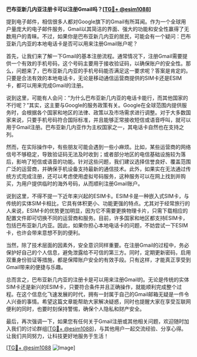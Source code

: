 **巴布亚新几内亚注册卡可以注册Gmail吗？[[TG💪+ @esim1088](https://t.me/s/esim1088)]**

提到电子邮件，相信很多人都对Google旗下的Gmail有所耳闻。作为一个全球用户量庞大的电子邮件服务，Gmail以其简洁的界面、强大的功能和安全性赢得了无数用户的青睐。不过，如果你是巴布亚新几内亚的居民，可能会有一个疑问：巴布亚新几内亚的本地电话卡是否可以用来注册Gmail账户呢？

首先，让我们来了解一下Gmail的基本注册流程。通常情况下，注册Gmail需要提供一个有效的手机号码，这个号码主要用于接收验证码，以确保账户的安全性。那么，问题来了，巴布亚新几内亚的手机号码能否满足这一要求呢？答案是肯定的。只要是合法有效的本地电话卡，无论是移动通信运营商提供的SIM卡还是ESIM卡，都可以用来完成Gmail的注册。

说到这里，可能有人会问：“为什么巴布亚新几内亚的电话卡能行，而其他国家的不行呢？”其实，这主要与Google的服务政策有关。Google在全球范围内提供服务时，会根据各个国家和地区的法律、政策以及市场需求进行调整。对于大多数国家来说，只要手机号码符合国际标准，并且能够正常接收短信或语音呼叫，就可以用于Gmail注册。巴布亚新几内亚作为主权国家之一，其电话卡自然也在支持之列。

然而，在实际操作中，有些朋友可能会遇到一些小麻烦。比如，某些运营商的网络信号不够稳定，导致验证码无法及时收到；或者部分地区的电信基础设施较为落后，影响了短信或语音的功能。针对这些问题，我们建议选择信誉良好、覆盖范围广泛的运营商，并确保手机设备支持最新的通信技术。此外，如果实在无法通过传统方式完成注册，还可以考虑使用虚拟号码服务，这种服务可以在网上找到并购买，为用户提供临时的海外号码，从而顺利注册Gmail账户。

说到这里，不得不提一下近年来兴起的ESIM卡。ESIM卡是一种嵌入式SIM卡，与传统的实体SIM卡相比，它具有体积更小、功能更强的特点。尤其对于经常旅行的人来说，ESIM卡的优势更加明显，因为它不需要更换物理卡片，只需下载相应的配置文件即可切换不同的运营商和服务。目前，许多国家和地区都支持ESIM卡，包括巴布亚新几内亚。因此，如果你担心本地电话卡的问题，不妨尝试一下ESIM卡，也许会带来意想不到的便利。

当然，除了技术层面的因素外，安全意识同样重要。在注册Gmail的过程中，务必保护好自己的个人信息，避免泄露给不可信的第三方。同时，定期更新密码，启用双重身份验证等措施，都是保障账户安全的有效手段。只有这样，才能真正享受到Gmail带来的便捷与乐趣。

总而言之，巴布亚新几内亚的注册卡是可以用来注册Gmail的。无论是传统的实体SIM卡还是新兴的ESIM卡，只要符合条件并且正确操作，就能顺利完成整个过程。在这个信息化飞速发展的时代，拥有一封属于自己的Gmail邮箱无疑是一件令人兴奋的事情。希望这篇文章能帮助大家解决疑惑，同时也提醒大家在享受互联网便利的同时，也要时刻保持警惕，确保个人隐私和财产安全。

最后，再次强调一下，如果您有任何关于Gmail注册或其他相关问题，欢迎随时加入我们的讨论群组[[TG💪+ @esim1088](https://t.me/s/esim1088)]，与其他用户一起交流经验、分享心得。让我们共同努力，让科技更好地服务于生活！

[[TG💪+ @esim1088](https://t.me/s/esim1088) ![Image](https://i.postimg.cc/4NQfJmqS/Snipaste-2025-05-13-00-14-12.png)]